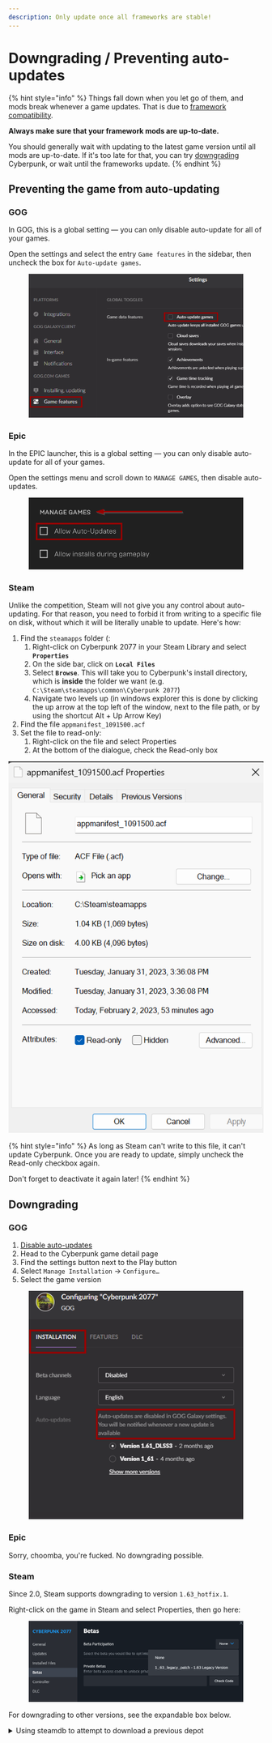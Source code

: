 ```yaml
---
description: Only update once all frameworks are stable!
---
```


# Downgrading / Preventing auto-updates

{% hint style="info" %}
Things fall down when you let go of them, and mods break whenever a game updates. That is due to [framework compatibility](../../for-mod-creators/core-mods-explained/).&#x20;

**Always make sure that your framework mods are up-to-date.**

You should generally wait with updating to the latest game version until all mods are up-to-date. If it's too late for that, you can try [downgrading](users-downgrading-preventing-auto-updates.md#downgrading) Cyberpunk, or wait until the frameworks update.
{% endhint %}

## Preventing the game from auto-updating

### GOG

In GOG, this is a global setting — you can only disable auto-update for all of your games.

Open the settings and select the entry `Game features` in the sidebar, then uncheck the box for `Auto-update games`.

<figure><img src="../../.gitbook/assets/gog-auto-update.png" alt=""><figcaption></figcaption></figure>

### Epic

In the EPIC launcher, this is a global setting — you can only disable auto-update for all of your games.&#x20;

Open the settings menu and scroll down to `MANAGE GAMES`, then disable auto-updates.

<figure><img src="../../.gitbook/assets/epic-auto-update.png" alt=""><figcaption></figcaption></figure>

### Steam

Unlike the competition, Steam will not give you any control about auto-updating. For that reason, you need to forbid it from writing to a specific file on disk, without which it will be literally unable to update. Here's how:

1. Find the `steamapps` folder (:&#x20;
   1. Right-click on Cyberpunk 2077 in your Steam Library and select **`Properties`**
   2. On the side bar, click on **`Local Files`**
   3. Select **`Browse`**. This will take you to Cyberpunk's install directory, which is **inside** the folder we want (e.g. `C:\Steam\steamapps\common\Cyberpunk 2077`)
   4. Navigate two levels up (in windows explorer this is done by clicking the up arrow at the top left of the window, next to the file path, or by using the shortcut Alt + Up Arrow Key)
2. Find the file `appmanifest_1091500.acf`
3. Set the file to read-only:
   1. Right-click on the file and select Properties
   2. At the bottom of the dialogue, check the Read-only box

&#x20;![](<../../.gitbook/assets/image (2) (4).png>)&#x20;

{% hint style="info" %}
As long as Steam can't write to this file, it can't update Cyberpunk. Once you are ready to update, simply uncheck the Read-only checkbox again.

Don't forget to deactivate it again later!
{% endhint %}

## Downgrading

### GOG

1. [Disable auto-updates](users-downgrading-preventing-auto-updates.md#gog)
2. Head to the Cyberpunk game detail page
3. Find the settings button next to the Play button
4. Select `Manage Installation` -> `Configure…`
5. Select the game version

<figure><img src="../../.gitbook/assets/gog-select-game-version.png" alt=""><figcaption></figcaption></figure>

### Epic

Sorry, choomba, you're fucked. No downgrading possible.

### Steam

Since 2.0, Steam supports downgrading to version `1.63_hotfix.1`.&#x20;

Right-click on the game in Steam and select Properties, then go here:&#x20;

<figure><img src="../../.gitbook/assets/cyberpunk_downgrade_steam.png" alt=""><figcaption></figcaption></figure>

For downgrading to other versions, see the expandable box below.

<details>

<summary>Using steamdb to attempt to download a previous depot</summary>

Longer instructions can be found [in this MakeUseOf guide](https://www.makeuseof.com/how-to-downgrade-steam-games/), but the condensed version (courtesy of our lovely Discord community) goes as follows:\
\
First [turn autoupdate off for Steam](users-downgrading-preventing-auto-updates.md#preventing-the-game-from-auto-updating) _**now**_ so that you don't forget to do it later. We'll wait.\
\
Here are the version-specific commands that you need to run. If you can't find your version on the list, check [here](https://steamdb.info/depot/1091501/history/).

* 2.01 Base Game: `download_depot 1091500 1091501 6970577188312667484`
* 2.01 Phantom Liberty: `download_depot 2138330 2138330 1990018461669282288`
* 2.0 Base Game: `download_depot 1091500 1091501 7695458851217910405`
* 2.0 Phantom Liberty: `download_depot 2138330 2138330 4702299018468121610`
* 1.63: `download_depot 1091500 1091501 3385393324409330817`

Now, we do the thing:

1. Open Steam
2. Press `Win+R`
3. Type `steam://open/console` to get into the steamdb console
4. In the console, enter this command exactly to start the download (it'll be the entire 60 GB so be prepared): `download_depot 1091500 1091501 7695458851217910405`
5. After the game finishes downloading, go to the installation location listed in the console, and copy either just the changed files (you can view the manifest for the new version) or the whole thing over your game directory to overwrite the new changes.
6. If you have the Phantom Liberty DLC, you will need to do the steps 4 and 5 again for the DLC itself with the command: `download_depot 2138330 2138330 4702299018468121610`

This should leave you with the correct previous game version. You can right-click cyberpunk2077.exe to verify the versions in Properties > Details.

You might still need to do a script cache reset or other cleanup before the game starts up nice, so head on over to [those instructions](../user-guide-troubleshooting/#troubleshooting-after-an-update) if need be.

</details>
